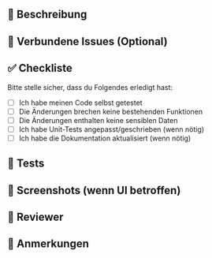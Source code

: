## 🚀 Beschreibung

<!-- Kurz und prägnant beschreiben, was dieser Pull Request tut. -->

## 🔗 Verbundene Issues (Optional)

<!-- Bitte verlinken Sie alle relevanten Issues, die durch diesen PR geschlossen oder gelöst werden.
* Schließt #123
* Siehe auch #456 -->

## ✅ Checkliste

Bitte stelle sicher, dass du Folgendes erledigt hast:

- [ ] Ich habe meinen Code selbst getestet
- [ ] Die Änderungen brechen keine bestehenden Funktionen
- [ ] Die Änderungen enthalten keine sensiblen Daten
- [ ] Ich habe Unit-Tests angepasst/geschrieben (wenn nötig)
- [ ] Ich habe die Dokumentation aktualisiert (wenn nötig)

## 🧪 Tests

<!-- Welche Tests wurden durchgeführt? Gibt es Test-Coverage? -->

## 📸 Screenshots (wenn UI betroffen)

<!-- Screenshots oder GIFs für visuelle Änderungen -->

## 👥 Reviewer

<!-- Wer sollte diesen PR bevorzugt reviewen? (z. B. @teammitglied) -->

## 📝 Anmerkungen

<!-- Sonstige Hinweise für Reviewer, z. B. bekannte Probleme oder noch offene Fragen -->
